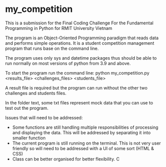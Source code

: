 # my_competition
This is a submission for the Final Coding Challenge For the Fundamental Programming in Python for RMIT University Vietnam

The program is an Object-Oriented Programming paradigm that reads data and performs simple operations. It is a student competition management program that runs base on the command line.

The program uses only sys and datetime packages thus should be able to run normally on most versions of python from 3.9 and above.

To start the program run the command line:  python my_competition.py <results_file> <challenges_files> <students_file>

A result file is required but the program can run without the other two challenges and students files. 

In the folder text, some txt files represent mock data that you can use to test out the program.

Issues that will need to be addressed:
- Some functions are still handling multiple responsibilities of processing and displaying the data. This will be addressed by separating it into smaller function
- The current program is still running on the terminal. This is not very user friendly so will need to be addressed with a UI of some sort (HTML & CSS)
- Class can be better organised for better flexibility. C

